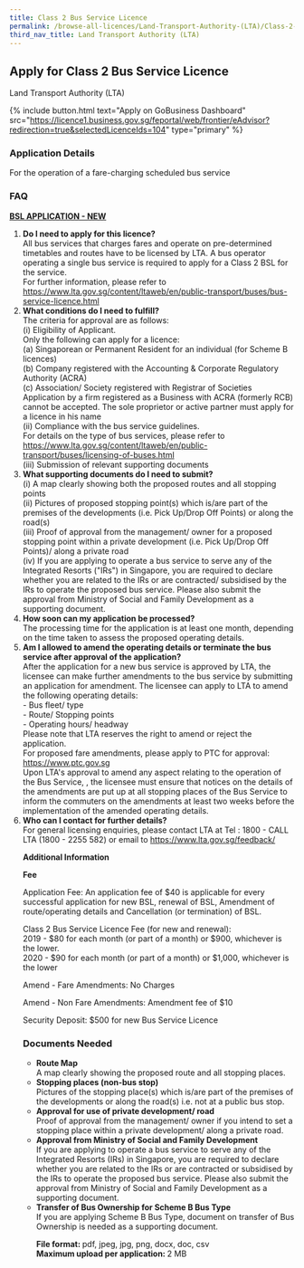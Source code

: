 ```yaml
---
title: Class 2 Bus Service Licence
permalink: /browse-all-licences/Land-Transport-Authority-(LTA)/Class-2-Bus-Service-Licence
third_nav_title: Land Transport Authority (LTA)
---
```


## Apply for Class 2 Bus Service Licence

Land Transport Authority (LTA)

{% include button.html text="Apply on GoBusiness Dashboard" src="https://licence1.business.gov.sg/feportal/web/frontier/eAdvisor?redirection=true&selectedLicenceIds=104" type="primary" %}

### Application Details

<p>For the operation of a fare-charging scheduled bus service</p>
 <p><H3>FAQ</H3>
 <p><strong><u>BSL APPLICATION - NEW</u></strong></p>
 <ol>
 <li><Strong>Do I need to apply for this licence?</Strong><BR>
 All bus services that charges fares and operate on pre-determined timetables and routes have to be licensed by LTA. A bus operator operating a single bus service is required to apply for a Class 2 BSL for the service.<BR>
 For further information, please refer to <a href="https://www.lta.gov.sg/content/ltaweb/en/public-transport/buses/bus-service-licence.html" target="_blank" rel="noopener">https://www.lta.gov.sg/content/ltaweb/en/public-transport/buses/bus-service-licence.html</a><BR></li>
 <li><Strong>What conditions do I need to fulfill?</strong><BR>
 The criteria for approval are as follows:<BR>
 (i) Eligibility of Applicant.<br />
 Only the following can apply for a licence:<br />
 (a) Singaporean or Permanent Resident for an individual (for Scheme B licences)<br />
 (b) Company registered with the Accounting & Corporate Regulatory Authority (ACRA)<br />
 (c) Association/ Society registered with Registrar of Societies Application by a firm registered as a Business with ACRA (formerly RCB) cannot be accepted. The sole proprietor or active partner must apply for a licence in his name<br>
 (ii) Compliance with the bus service guidelines.<br />For details on the type of bus services, please refer to <a href="https://www.lta.gov.sg/content/ltaweb/en/public-transport/buses/licensing-of-buses.html" target="_blank" rel="noopener">https://www.lta.gov.sg/content/ltaweb/en/public-transport/buses/licensing-of-buses.html</a><BR>
 (iii) Submission of relevant supporting documents</li>
 <li><Strong>What supporting documents do I need to submit?</Strong><BR>
 (i) A map clearly showing both the proposed routes and all stopping points<BR>
 (ii) Pictures of proposed stopping point(s) which is/are part of the premises of the developments (i.e. Pick Up/Drop Off Points) or along the road(s)<BR>
 (iii) Proof of approval from the management/ owner for a proposed stopping point within a private development (i.e. Pick Up/Drop Off Points)/ along a private road<BR>
 (iv) If you are applying to operate a bus service to serve any of the Integrated Resorts ("IRs") in Singapore, you are required to declare whether you are related to the IRs or are contracted/ subsidised by the IRs to operate the proposed bus service. Please also submit the approval from Ministry of Social and Family Development as a supporting document.</li>
 <li><Strong>How soon can my application be processed?</Strong><BR>
 The processing time for the application is at least one month, depending on the time taken to assess the proposed operating details.</li>
 <li><Strong>Am I allowed to amend the operating details or terminate the bus service after approval of the application?</Strong><BR>
 After the application for a new bus service is approved by LTA, the licensee can make further amendments to the bus service by submitting an application for amendment. The licensee can apply to LTA to amend the following operating details:<br />- Bus fleet/ type<br />- Route/ Stopping points<br />- Operating hours/ headway<BR>
 Please note that LTA reserves the right to amend or reject the application.<BR>
 For proposed fare amendments, please apply to PTC for approval: <a href="https://www.ptc.gov.sg/" target="_blank" rel="noopener">https://www.ptc.gov.sg</a><BR>
 Upon LTA's approval to amend any aspect relating to the operation of the Bus Service, , the licensee must ensure that notices on the details of the amendments are put up at all stopping places of the Bus Service to inform the commuters on the amendments at least two weeks before the implementation of the amended operating details.</li>
 <li><Strong>Who can I contact for further details?</Strong><BR>
 For general licensing enquiries, please contact LTA at Tel : 1800 - CALL LTA (1800 - 2255 582) or email to <a href="https://www.lta.gov.sg/feedback/" target="_blank" rel="noopener">https://www.lta.gov.sg/feedback/</a></li>

**Additional Information**

<p><strong>Fee</strong></p>
 <p>Application Fee: An application fee of $40 is applicable for every successful application for new BSL, renewal of BSL, Amendment of route/operating details and Cancellation (or termination) of BSL.</p>
 <p>Class 2 Bus Service Licence Fee (for new and renewal):<BR>
 2019 - $80 for each month (or part of a month) or $900, whichever is the lower.<BR>
 2020 - $90 for each month (or part of a month) or $1,000, whichever is the lower</p>
 <p>Amend - Fare Amendments: No Charges</p>
 <p>Amend - Non Fare Amendments: Amendment fee of $10</p>
 <p>Security Deposit: $500 for new Bus Service Licence</p>

### Documents Needed

<ul>
 <li><strong>Route Map</strong><br>
 A map clearly showing the proposed route and all stopping places.</li>
 <li><strong>Stopping places (non-bus stop)</strong><br>
 Pictures of the stopping place(s) which is/are part of the premises of the developments or along the road(s) i.e. not at a public bus stop.</li>
 <li><strong>Approval for use of private development/ road</strong><br>
 Proof of approval from the management/ owner if you intend to set a stopping place within a private development/ along a private road.</li>
 <li><strong>Approval from Ministry of Social and Family Development</strong><br>
 If you are applying to operate a bus service to serve any of the Integrated Resorts (IRs) in Singapore, you are required to declare whether you are related to the IRs or are contracted or subsidised by the IRs to operate the proposed bus service. Please also submit the approval from Ministry of Social and Family Development as a supporting document.</li>
 <li><strong>Transfer of Bus Ownership for Scheme B Bus Type</strong><br>
 If you are applying Scheme B Bus Type, document on transfer of Bus Ownership is needed as a supporting document.</li>
 <p><strong>File format: </strong>pdf, jpeg, jpg, png, docx, doc, csv<br>
 <strong>Maximum upload per application: </strong>2 MB</p>

